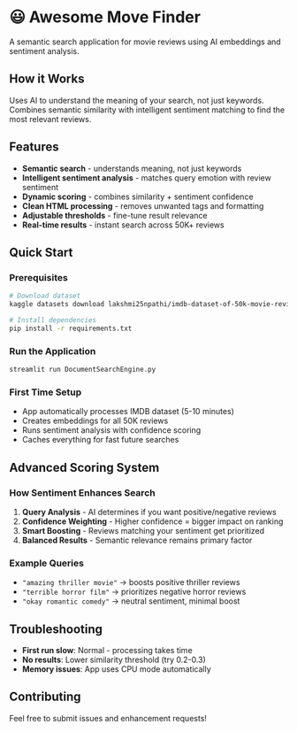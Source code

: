 # 😃 Awesome Move Finder

A semantic search application for movie reviews using AI embeddings and sentiment analysis.

## How it Works

Uses AI to understand the meaning of your search, not just keywords. Combines semantic similarity with intelligent sentiment matching to find the most relevant reviews.

## Features

- **Semantic search** - understands meaning, not just keywords
- **Intelligent sentiment analysis** - matches query emotion with review sentiment
- **Dynamic scoring** - combines similarity + sentiment confidence
- **Clean HTML processing** - removes unwanted tags and formatting
- **Adjustable thresholds** - fine-tune result relevance
- **Real-time results** - instant search across 50K+ reviews

## Quick Start

### Prerequisites
```bash
# Download dataset
kaggle datasets download lakshmi25npathi/imdb-dataset-of-50k-movie-reviews

# Install dependencies  
pip install -r requirements.txt
```

### Run the Application
```bash
streamlit run DocumentSearchEngine.py
```

### First Time Setup
- App automatically processes IMDB dataset (5-10 minutes)
- Creates embeddings for all 50K reviews
- Runs sentiment analysis with confidence scoring
- Caches everything for fast future searches

## Advanced Scoring System

### How Sentiment Enhances Search
1. **Query Analysis** - AI determines if you want positive/negative reviews
2. **Confidence Weighting** - Higher confidence = bigger impact on ranking
3. **Smart Boosting** - Reviews matching your sentiment get prioritized
4. **Balanced Results** - Semantic relevance remains primary factor

### Example Queries
- `"amazing thriller movie"` → boosts positive thriller reviews
- `"terrible horror film"` → prioritizes negative horror reviews  
- `"okay romantic comedy"` → neutral sentiment, minimal boost

## Troubleshooting

- **First run slow**: Normal - processing takes time
- **No results**: Lower similarity threshold (try 0.2-0.3)
- **Memory issues**: App uses CPU mode automatically

## Contributing
Feel free to submit issues and enhancement requests!
